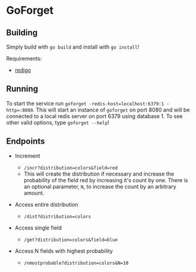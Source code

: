 # GoForget

## Building

Simply build with `go build` and install with `go install`!

Requirements:

* [redigo](http://github.com/garyburd/redigo)


## Running

To start the service run `goforget -redis-host=localhost:6379:1 -http=:8080`.
This will start an instance of `goforget` on port 8080 and will be connected to
a local redis server on port 6379 using database 1.  To see other valid
options, type `goforget --help`!

## Endpoints

* Increment
  * `/incr?distribution=colors&field=red`
  * This will create the distribution if necessary and increase the probability
    of the field red by increasing it's count by one.  There is an optional
    parameter, `N`, to increase the count by an arbitrary amount.

* Access entire distribution
  * `/dist?distribution=colors`

* Access single field
  * `/get?distribution=colors&field=blue`

* Access N fields with highest probability
  * `/nmostprobable?distribution=colors&N=10`
